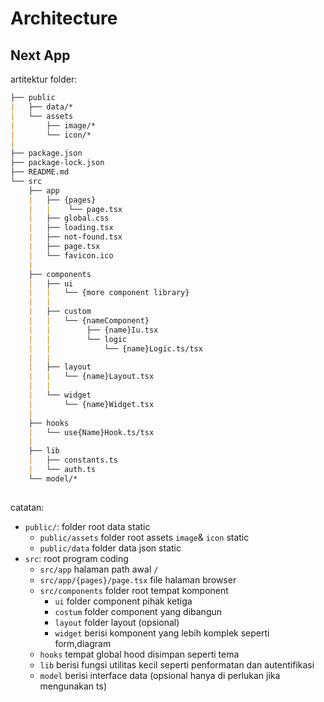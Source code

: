 # Architecture

## Next App

artitektur folder:

```md
├── public
|   ├── data/*
|   └── assets
|       ├── image/*
|       └── icon/*
|
├── package.json
├── package-lock.json
├── README.md
└── src
    ├── app
    |   ├── {pages}
    |   |    └── page.tsx
    |   ├── global.css
    |   ├── loading.tsx
    |   ├── not-found.tsx
    |   ├── page.tsx
    |   └── favicon.ico
    |
    ├── components
    |   ├── ui
    |   |   └── {more component library}
    |   |
    |   ├── custom
    |   |   └── {nameComponent}
    |   |        ├── {name}Iu.tsx
    |   |        └── logic
    |   |            └── {name}Logic.ts/tsx
    |   | 
    |   ├── layout
    |   |   └── {name}Layout.tsx
    |   |
    |   └── widget
    |       └── {name}Widget.tsx
    |  
    ├── hooks 
    |   └── use{Name}Hook.ts/tsx
    |
    ├── lib
    |   ├── constants.ts
    |   └── auth.ts
    └── model/*
  
```

catatan:

* `public/`: folder root data static
  * `public/assets` folder root assets `image`& `icon` static
  * `public/data` folder data json static
* `src`: root program coding
  * `src/app` halaman path awal `/`
  * `src/app/{pages}/page.tsx` file halaman browser
  * `src/components` folder root tempat komponent
    * `ui` folder component pihak ketiga
    * `costum` folder component yang dibangun
    * `layout` folder layout (opsional)
    * `widget` berisi komponent yang lebih komplek seperti form,diagram
  * `hooks` tempat global hood disimpan seperti tema
  * `lib` berisi fungsi utilitas kecil seperti penformatan dan autentifikasi
  * `model` berisi interface data (opsional hanya di perlukan jika mengunakan ts)
